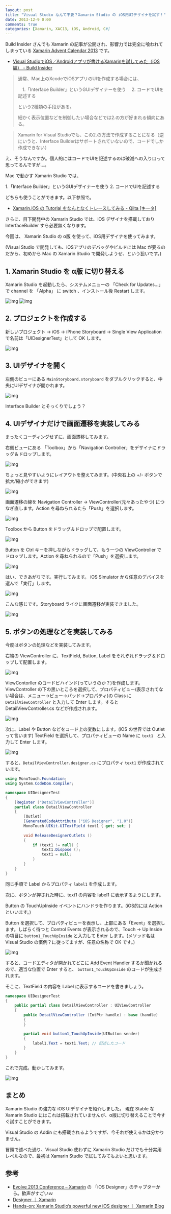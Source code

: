 ```yaml
---
layout: post
title: "Visual Studio なんて不要？Xamarin Studio の iOS用UIデザイナを試す！"
date: 2013-12-9 0:00
comments: true
categories: [Xamarin, XAC13, iOS, Android, C#]
---
```

Build Insider さんでも Xamarin の記事が公開され、影響力では完全に喰われてしまっている [Xamarin Advent Calendar 2013](http://qiita.com/advent-calendar/2013/xamarin) です。
<!--more-->
* [Visual StudioでiOS／Androidアプリが書けるXamarinを試してみた（iOS編） - Build Insider](http://www.buildinsider.net/mobile/xamarinvisualstudio/01)

> 通常、Mac上のXcodeでiOSアプリのUIを作成する場合には、
>
>　1.「Interface Builder」というGUIデザイナーを使う
>　2. コードでUIを記述する
>
>という2種類の手段がある。
>
> 細かく表示位置などを制御したい場合などでは2.の方が好まれる傾向にある。

> Xamarin for Visual Studioでも、この2.の方法で作成することになる（逆にいうと、Interface Builderはサポートされていないので、コードでしか作成できない）

え、そうなんですか。個人的にはコードでUIを記述するのは破滅への入り口って思ってるんですが…。

Mac で動かす Xamarin Studio では、

1.「Interface Builder」というGUIデザイナーを使う
2. コードでUIを記述する

どちらも使うことができます。以下参照で。

* [Xamarin.iOS の Tutorial をなんとなくトレースしてみる - Qiita [キータ]](http://qiita.com/amay077/items/bac6621007ecfe7dddb9)

さらに、目下開発中の Xamarin Studio では、iOS デザイナを搭載しており InterfaceBuilder すら必要無くなります。

今回は、 Xamarin Studio の α版 を使って、iOS用デザイナを使ってみます。

(Visual Studio で開発しても、iOSアプリのデバッグやビルドには Mac が要るのだから、初めから Mac の Xamarin Studio で開発しようぜ、という狙いです。)

## 1. Xamarin Studio を α版 に切り替える

Xamarin Studio を起動したら、システムメニューの 「Check for Updates...」で channel を 「Alpha」 に switch 、インストール後 Restart します。

![img](http://blog.amay077.net/assets/images/posts/using_xamarin_ios_builtin_designer_01.png)
![img](http://blog.amay077.net/assets/images/posts/using_xamarin_ios_builtin_designer_02.png)

## 2. プロジェクトを作成する

新しいプロジェクト → iOS → iPhone Storyboard → Single View Application で名前は「UIDesignerTest」として OK します。

![img](http://blog.amay077.net/assets/images/posts/using_xamarin_ios_builtin_designer_04.png)

## 3. UIデザイナを開く

左側のビューにある ``MainStoryboard.storyboard`` をダブルクリックすると、中央にUIデザイナが開かれます。

![img](http://blog.amay077.net/assets/images/posts/using_xamarin_ios_builtin_designer_05.png)

Interface Builder とそっくりでしょう？

## 4. UIデザイナだけで画面遷移を実装してみる

まったくコーディングせずに、画面遷移してみます。

右側ビューにある 「Toolbox」から「Navigation Controller」をデザイナにドラッグ＆ドロップします。

![img](http://blog.amay077.net/assets/images/posts/using_xamarin_ios_builtin_designer_06.png)

ちょっと見やすいようにレイアウトを整えてみます。(中央右上の +/- ボタンで拡大/縮小ができます)

![img](http://blog.amay077.net/assets/images/posts/using_xamarin_ios_builtin_designer_07.png)

画面遷移の線を Navigation Controller → ViewController(元々あったやつ)  につなぎ直します。Action を尋ねられるたら「Push」を選択します。

![img](http://blog.amay077.net/assets/images/posts/using_xamarin_ios_builtin_designer_08.png)

Toolbox から Button をドラッグ＆ドロップで配置します。

![img](http://blog.amay077.net/assets/images/posts/using_xamarin_ios_builtin_designer_09.png)

Button を Ctrl キーを押しながらドラッグして、もう一つの ViewController でドロップします。Action を尋ねられるので「Push」を選択します。

![img](http://blog.amay077.net/assets/images/posts/using_xamarin_ios_builtin_designer_10.png)

はい、できあがりです。実行してみます。
iOS Simulator から任意のデバイスを選んで「実行」します。

![img](http://blog.amay077.net/assets/images/posts/using_xamarin_ios_builtin_designer_12.png)

こんな感じです。Storyboard ライクに画面遷移が実装できました。

![img](http://blog.amay077.net/assets/images/posts/using_xamarin_ios_builtin_designer_13.gif)

## 5. ボタンの処理などを実装してみる

今度はボタンの処理などを実装してみます。

右端の ViewController に、TextField, Button, Label をそれぞれドラッグ＆ドロップして配置します。

![img](http://blog.amay077.net/assets/images/posts/using_xamarin_ios_builtin_designer_14.png)

ViewContorller のコードビハインド(っていうのか？)を作成します。
ViewController の下の黒いところを選択して、プロパティビュー(表示されてない場合は、メニュー→ビュー→パッド→プロパティ)の Class に ``DetailViewController`` と入力して Enter します。すると DetailViewController.cs などが作成されます。

![img](http://blog.amay077.net/assets/images/posts/using_xamarin_ios_builtin_designer_15.png)

次に、Label や Button などをコード上の変数にします。(iOS の世界では Outlet って言います)
TextField を選択して、プロパティビューの Name に ``text1 `` と入力して Enter します。

![img](http://blog.amay077.net/assets/images/posts/using_xamarin_ios_builtin_designer_16.png)

すると、``DetailViewController.designer.cs`` にプロパティ ``text1`` が作成されています。

```csharp DetailViewController.designer.cs
using MonoTouch.Foundation;
using System.CodeDom.Compiler;

namespace UIDesignerTest
{
	[Register ("DetailViewController")]
	partial class DetailViewController
	{
		[Outlet]
		[GeneratedCodeAttribute ("iOS Designer", "1.0")]
		MonoTouch.UIKit.UITextField text1 { get; set; }
		
		void ReleaseDesignerOutlets ()
		{
			if (text1 != null) {
				text1.Dispose ();
				text1 = null;
			}
		}
	}
}
```

同じ手順で Label からプロパティ ``label1`` を作成します。

次に、ボタンが押された時に、text1 の内容を label1 に表示するようにします。

Button の TouchUpInside イベントにハンドラを作ります。(iOS的には Action といいます。)

Button を選択して、プロパティビューを表示し、上部にある「Event」を選択します。しばらく待つと Control Events が表示されるので、Touch → Up Inside の項目に ``button1_TouchUpInside`` と入力して Enter します。(メソッド名は Visual Studio の慣例？に従ってますが、任意の名称で OK です。)

![img](http://blog.amay077.net/assets/images/posts/using_xamarin_ios_builtin_designer_17.png)

すると、コードエディタが開かれてどこに Add Event Handler するか聞かれるので、適当な位置で Enter すると、 ``button1_TouchUpInside`` のコードが生成されます。

そこに、TextField の内容を Label に表示するコードを書きましょう。

```csharp DetailViewController.cs
namespace UIDesignerTest
{
    public partial class DetailViewController : UIViewController
    {
        public DetailViewController (IntPtr handle) : base (handle)
        {
        }

        partial void button1_TouchUpInside(UIButton sender)
        {
            label1.Text = text1.Text; // 記述したコード
        }
    }
}
```

これで完成。動かしてみます。

![img](http://blog.amay077.net/assets/images/posts/using_xamarin_ios_builtin_designer_18.gif)


## まとめ

Xamarin Studio の強力な iOS UIデザイナを紹介しました。
現在 Stable な Xamarin Studio にはこれは搭載されていませんが、α版に切り替えることで今すぐ試すことができます。

Visual Studio の Addin にも搭載されるようですが、今それが使えるかは分かりません。

冒頭で述べた通り、Visual Studio 使わずに Xamarin Studio だけでも十分実用レベルなので、最初は Xamarin Studio で試してみてもよいと思います。

## 参考

* [Evolve 2013 Conference – Xamarin](http://xamarin.com/evolve/2013) の 「iOS Designer」のチャプターから。歓声がすごいｗ
* [Designer ｜ Xamarin](http://docs.xamarin.com/guides/ios/user_interface/designer/)
* [Hands-on: Xamarin Studio’s powerful new iOS designer ｜ Xamarin Blog](http://blog.xamarin.com/hands-on-xamarin-studio%e2%80%99s-powerful-new-ios-designer/)